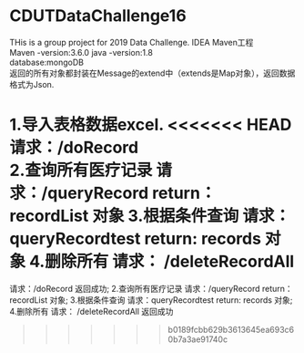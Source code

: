 # CDUTDataChallenge16
THis is a group project for 2019 Data Challenge.
IDEA Maven工程  
Maven -version:3.6.0
java -version:1.8    
database:mongoDB   
返回的所有对象都封装在Message的extend中（extends是Map对象），返回数据格式为Json.

1.导入表格数据excel.
<<<<<<< HEAD
   请求：/doRecord    
2.查询所有医疗记录
   请求：/queryRecord  return： recordList  对象
3.根据条件查询
   请求：queryRecordtest  return:  records 对象
4.删除所有
   请求： /deleteRecordAll 
=======
   请求：/doRecord    返回成功;
2.查询所有医疗记录
   请求：/queryRecord  return： recordList  对象;
3.根据条件查询
   请求：queryRecordtest  return:  records 对象;
4.删除所有
   请求： /deleteRecordAll 返回成功

>>>>>>> b0189fcbb629b3613645ea693c60b7a3ae91740c
